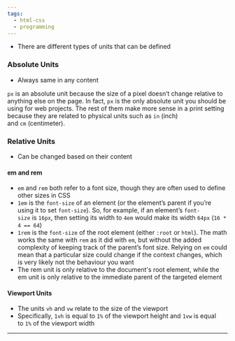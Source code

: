 ```yaml
---
tags:
  - html-css
  - programming
---
```

- There are different types of units that can be defined

### Absolute Units

- Always same in any content

 `px` is an absolute unit because the size of a pixel doesn’t change relative to anything else on the page. In fact, `px` is the only absolute unit you should be using for web projects. The rest of them make more sense in a print setting because they are related to physical units such as `in` (inch) and `cm` (centimeter).

### Relative Units

- Can be changed based on their content

#### em and rem

- `em` and `rem` both refer to a font size, though they are often used to define other sizes in CSS
- `1em` is the `font-size` of an element (or the element’s parent if you’re using it to set `font-size`). So, for example, if an element’s `font-size` is `16px`, then setting its width to `4em` would make its width `64px` (`16 * 4 == 64`)
- `1rem` is the `font-size` of the root element (either `:root` or `html`). The math works the same with `rem` as it did with `em`, but without the added complexity of keeping track of the parent’s font size. Relying on `em` could mean that a particular size could change if the context changes, which is very likely not the behaviour you want
- The rem unit is only relative to the document's root element, while the em unit is only relative to the immediate parent of the targeted element

#### Viewport Units

- The units `vh` and `vw` relate to the size of the viewport
- Specifically, `1vh` is equal to `1%` of the viewport height and `1vw` is equal to `1%` of the viewport width

---


